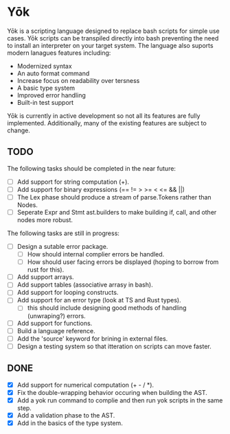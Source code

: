 # Yōk
Yōk is a scripting language designed to replace bash scripts for simple use cases.
Yōk scripts can be transpiled directly into bash preventing the need to install an interpreter on your target system. The language also suports modern lanagues features including:
- Modernized syntax
- An auto format command
- Increase focus on readability over tersness
- A basic type system
- Improved error handling
- Built-in test support

Yōk is currently in active development so not all its features are fully implemented.
Additionally, many of the existing features are subject to change.

## TODO
The following tasks should be completed in the near future:
- [ ] Add support for string computation (+).
- [ ] Add support for binary expressions (== != > >= < <= && ||)
- [ ] The Lex phase should produce a stream of parse.Tokens rather than Nodes.
- [ ] Seperate Expr and Stmt ast.builders to make building if, call, and other nodes more robust.

The following tasks are still in progress:
- [ ] Design a sutable error package.
    - [ ] How should internal complier errors be handled.
    - [ ] How should user facing errors be displayed (hoping to borrow from rust for this).
- [ ] Add support arrays.
- [ ] Add support tables (associative arrasy in bash).
- [ ] Add support for looping constructs.
- [ ] Add support for an error type (look at TS and Rust types).
    - [ ] this should include designing good methods of handling (unwraping?) errors.
- [ ] Add support for functions.
- [ ] Build a language reference.
- [ ] Add the 'source' keyword for brining in external files.
- [ ] Design a testing system so that itteration on scripts can move faster.

## DONE
- [x] Add support for numerical computation (+ - / *).
- [x] Fix the double-wrapping behavior occuring when building the AST.
- [x] Add a yok run command to complie and then run yok scripts in the same step.
- [x] Add a validation phase to the AST.
- [x] Add in the basics of the type system.